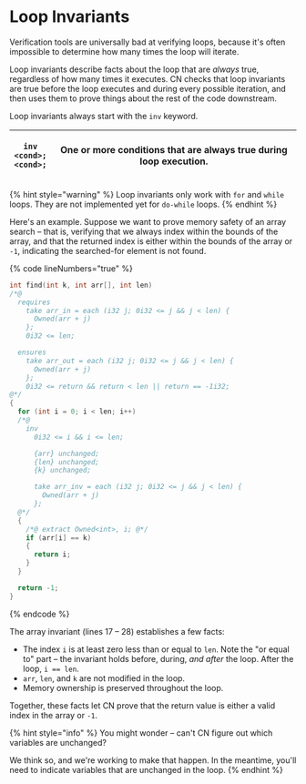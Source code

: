 # Loop Invariants

Verification tools are universally bad at verifying loops, because it's often impossible to determine how many times the loop will iterate.

Loop invariants describe facts about the loop that are _always_ true, regardless of how many times it executes.  CN checks that loop invariants are true before the loop executes and during every possible iteration, and then uses them to prove things about the rest of the code downstream.

Loop invariants always start with the `inv` keyword.

| <p><code>inv</code><br>  <code>&#x3C;cond>;</code><br>  <code>&#x3C;cond>;</code></p> | One or more conditions that are always true during loop execution. |
| ------------------------------------------------------------------------------------- | ------------------------------------------------------------------ |

{% hint style="warning" %}
Loop invariants only work with `for` and `while` loops.  They are not implemented yet for `do-while` loops.
{% endhint %}

Here's an example.  Suppose we want to prove memory safety of an array search – that is, verifying that we always index within the bounds of the array, and that the returned index is either within the bounds of the array or `-1`, indicating the searched-for element is not found.

{% code lineNumbers="true" %}
```c
int find(int k, int arr[], int len)
/*@
  requires
    take arr_in = each (i32 j; 0i32 <= j && j < len) {
      Owned(arr + j)
    };
    0i32 <= len;

  ensures
    take arr_out = each (i32 j; 0i32 <= j && j < len) {
      Owned(arr + j)
    };
    0i32 <= return && return < len || return == -1i32;
@*/
{
  for (int i = 0; i < len; i++)
  /*@
    inv
      0i32 <= i && i <= len;

      {arr} unchanged;
      {len} unchanged;
      {k} unchanged;

      take arr_inv = each (i32 j; 0i32 <= j && j < len) {
        Owned(arr + j)
      };
  @*/
  {
    /*@ extract Owned<int>, i; @*/
    if (arr[i] == k)
    {
      return i;
    }
  }

  return -1;
}
```
{% endcode %}

The array invariant (lines 17 – 28) establishes a few facts:

* The index `i` is at least zero less than or equal to `len`.  Note the "or equal to" part – the invariant holds before, during, _and after_ the loop.  After the loop, `i == len`.
* `arr`, `len`, and `k` are not modified in the loop.
* Memory ownership is preserved throughout the loop.

Together, these facts let CN prove that the return value is either a valid index in the array or `-1`.

{% hint style="info" %}
You might wonder – can't CN figure out which variables are unchanged?

We think so, and we're working to make that happen.  In the meantime, you'll need to indicate variables that are unchanged in the loop.&#x20;
{% endhint %}
